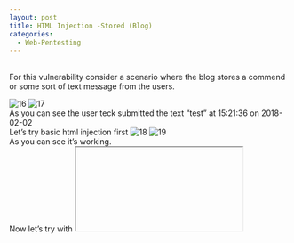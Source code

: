 ```yaml
---
layout: post
title: HTML Injection -Stored (Blog)
categories:
  - Web-Pentesting
---
```


<br>For this vulnerability consider a scenario where the blog stores a commend or some sort of text message from the users.

![16](https://teckk2.github.io/assets/images/Web%20Pentest/A1/16.png)
![17](https://teckk2.github.io/assets/images/Web%20Pentest/A1/17.png)
<br>As you can see the user teck submitted the text “test” at 15:21:36 on 2018-02-02
<br> Let’s try basic html injection first
![18](https://teckk2.github.io/assets/images/Web%20Pentest/A1/18.png)
![19](https://teckk2.github.io/assets/images/Web%20Pentest/A1/19.png)
<br>As you can see it’s working.
<br>Now let’s try with <iframe>
![20](https://teckk2.github.io/assets/images/Web%20Pentest/A1/20.png)
![21](https://teckk2.github.io/assets/images/Web%20Pentest/A1/21.png)
<br>It’s working, so using this we can trick the user to login to the web page and meanwhile we will capture the credential of that user.
![22](https://teckk2.github.io/assets/images/Web%20Pentest/A1/22.png)
<br>[Payload](https://github.com/Teckk2/Teck_k2/blob/master/HTML%20Injection%20-Stored%20(Blog))
<br>Now as soon you will submit, the web page will show session expired and login page
![23](https://teckk2.github.io/assets/images/Web%20Pentest/A1/23.png)
<br>Now refresh the nc and start listening again, and next time any user will login, we will be able to see the credentials.
![24](https://teckk2.github.io/assets/images/Web%20Pentest/A1/24.png)
![25](https://teckk2.github.io/assets/images/Web%20Pentest/A1/25.png)

<p class="message">
  ~ Hack the World and Stay Noob
</p>

[Twitter](https://twitter.com/Teck__K2) / [Hack The Box](https://www.hackthebox.eu/profile/966) / [CTF Team](https://ctftime.org/team/20102) /
[Teck_N00bs Community Telegram](https://t.me/Teck_N00bs)

<script src="https://www.hackthebox.eu/badge/966"> </script>


